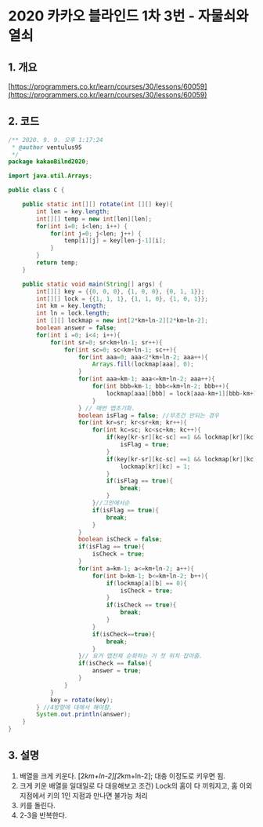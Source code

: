 # **2020 카카오 블라인드 1차 3번 - 자물쇠와 열쇠**

## **1. 개요**

[https://programmers.co.kr/learn/courses/30/lessons/60059](https://programmers.co.kr/learn/courses/30/lessons/60059)

## **2. 코드**

```java
/** 2020. 9. 9. 오후 1:17:24
 * @author ventulus95
 */
package kakaoBilnd2020;

import java.util.Arrays;

public class C {

	public static int[][] rotate(int [][] key){
		int len = key.length;
		int[][] temp = new int[len][len];
		for(int i=0; i<len; i++) {
			for(int j=0; j<len; j++) {
				temp[i][j] = key[len-j-1][i];
			}
		}
		return temp;
	}

	public static void main(String[] args) {
		int[][] key = {{0, 0, 0}, {1, 0, 0}, {0, 1, 1}};
		int[][] lock = {{1, 1, 1}, {1, 1, 0}, {1, 0, 1}};
		int km = key.length;
		int ln = lock.length;	
		int [][] lockmap = new int[2*km+ln-2][2*km+ln-2];
		boolean answer = false;
		for(int i =0; i<4; i++){
			for(int sr=0; sr<km+ln-1; sr++){
				for(int sc=0; sc<km+ln-1; sc++){
					for(int aaa=0; aaa<2*km+ln-2; aaa++){
						Arrays.fill(lockmap[aaa], 0);
					}
					for(int aaa=km-1; aaa<=km+ln-2; aaa++){
						for(int bbb=km-1; bbb<=km+ln-2; bbb++){
							lockmap[aaa][bbb] = lock[aaa-km+1][bbb-km+1];
						}
					} // 매번 맵초기화.
					boolean isFlag = false; //무조건 안되는 경우
					for(int kr=sr; kr<sr+km; kr++){
						for(int kc=sc; kc<sc+km; kc++){
							if(key[kr-sr][kc-sc] ==1 && lockmap[kr][kc]==1 ){
								isFlag = true;
							}
							if(key[kr-sr][kc-sc] ==1 && lockmap[kr][kc]==0 ){
								lockmap[kr][kc] = 1;
							}
							if(isFlag == true){
								break;
							}
						}//그안에서순
						if(isFlag == true){
							break;
						}
					}
					boolean isCheck = false;
					if(isFlag == true){
						isCheck = true;
					}
					for(int a=km-1; a<=km+ln-2; a++){
						for(int b=km-1; b<=km+ln-2; b++){
							if(lockmap[a][b] == 0){
								isCheck = true;
							}
							if(isCheck == true){
								break;
							}
						}
						if(isCheck==true){
							break;
						}
					}// 요거 맵전체 순회하는 거 첫 위치 잡아줌.
					if(isCheck == false){
						answer = true;
					}
				}
			}
			key = rotate(key);
		} //4방향에 대해서 해야함.
		System.out.println(answer);
	}
}
```

## **3. 설명**

1. 배열을 크게 키운다.  [2*km+ln-2][2*km+ln-2]; 대충 이정도로 키우면 됨.
2. 크게 키운 배열을 일대일로 다 대응해보고 조건) Lock의 홈이 다 끼워지고, 홈 이외 지점에서 키의 1인 지점과 만나면 불가능 처리
3. 키를 돌린다.
4. 2-3을 반복한다.
